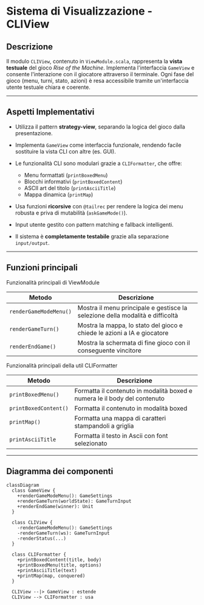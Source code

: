 # Sistema di Visualizzazione - CLIView

## Descrizione
Il modulo `CLIView`, contenuto in `ViewModule.scala`, rappresenta la **vista testuale** del gioco *Rise of the Machine*.
Implementa l'interfaccia `GameView` e consente l'interazione con il giocatore attraverso il terminale. 
Ogni fase del gioco (menu, turni, stato, azioni) è resa accessibile tramite un'interfaccia utente testuale chiara e 
coerente.

---

## Aspetti Implementativi

- Utilizza il pattern **strategy-view**, separando la logica del gioco dalla presentazione.
- Implementa `GameView` come interfaccia funzionale, rendendo facile sostituire la vista CLI con altre (es. GUI).
- Le funzionalità CLI sono modulari grazie a `CLIFormatter`, che offre:
    - Menu formattati (`printBoxedMenu`)
    - Blocchi informativi (`printBoxedContent`)
    - ASCII art del titolo (`printAsciiTitle`)
    - Mappa dinamica (`printMap`)

- Usa funzioni **ricorsive** con `@tailrec` per rendere la logica dei menu robusta e priva di mutabilità (`askGameMode()`).
- Input utente gestito con pattern matching e fallback intelligenti.
- Il sistema è **completamente testabile** grazie alla separazione `input/output`.

---

## Funzioni principali

Funzionalità principali di ViewModule 

| Metodo                 | Descrizione                                                                   |
|------------------------|-------------------------------------------------------------------------------|
| `renderGameModeMenu()` | Mostra il menu principale e gestisce la selezione della modalità e difficoltà |
| `renderGameTurn()`     | Mostra la mappa, lo stato del gioco e chiede le azioni a IA e giocatore       |
| `renderEndGame()`      | Mostra la schermata di fine gioco con il conseguente vincitore                |


Funzionalità principali della util CLIFormatter

| Metodo                | Descrizione                                                               |
|-----------------------|---------------------------------------------------------------------------|
| `printBoxedMenu()`    | Formatta il contenuto in modalità boxed e numera le il body del contenuto |
| `printBoxedContent()` | Formatta il contenuto in modalità boxed                                   |
| `printMap()`          | Formatta una mappa di caratteri stampandoli a griglia                     |
| `printAsciiTitle`     | Formatta il testo in Ascii con font selezionato                           |


---

## Diagramma dei componenti

```mermaid
classDiagram
  class GameView {
    +renderGameModeMenu(): GameSettings
    +renderGameTurn(worldState): GameTurnInput
    +renderEndGame(winner): Unit
  }

  class CLIView {
    -renderGameModeMenu(): GameSettings
    -renderGameTurn(ws): GameTurnInput
    -renderStatus(...)
  }

  class CLIFormatter {
    +printBoxedContent(title, body)
    +printBoxedMenu(title, options)
    +printAsciiTitle(text)
    +printMap(map, conquered)
  }

  CLIView --|> GameView : estende
  CLIView --> CLIFormatter : usa
```